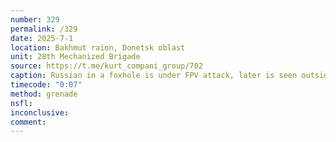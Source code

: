 ```yaml
---
number: 329
permalink: /329
date: 2025-7-1
location: Bakhmut raion, Donetsk oblast
unit: 28th Mechanized Brigade
source: https://t.me/kurt_compani_group/702
caption: Russian in a foxhole is under FPV attack, later is seen outside on his knees — apparently unharmed — pulling the pin on his grenade and detonating it under his belly in quite powerful explosion that kicks him in the air
timecode: "0:07"
method: grenade
nsfl: 
inconclusive: 
comment: 
---
```

<script async src="https://telegram.org/js/telegram-widget.js?22" data-telegram-post="kurt_compani_group/702" data-width="100%" data-userpic="false"></script>